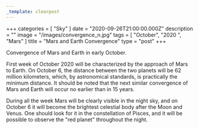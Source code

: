 ```yaml
---
_template: clearpost
---
```



+++
categories = [ "Sky" ]
date = "2020-09-26T21:00:00.000Z"
description = ""
image = "/images/convergence_n.jpg"
tags = [ "October", "2020 ", "Mars" ]
title = "Mars and Earth Convergence"
type = "post"
+++


Convergence of Mars and Earth in early October.  
  
First week of October 2020 will be characterized by the approach of Mars to Earth. On October 6, the distance between the two planets will be 62 million kilometers, which, by astronomical standards, is practically the minimum distance. It should be noted that the next similar convergence of Mars and Earth will occur no earlier than in 15 years.  
  
During all the week Mars will be clearly visible in the night sky, and on October 6 it will become the brightest celestial body after the Moon and Venus. One should look for it in the constellation of Pisces, and it will be possible to observe the "red planet" throughout the night.
